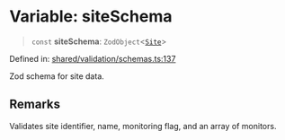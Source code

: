 # Variable: siteSchema

> `const` **siteSchema**: `ZodObject`\<[`Site`](../type-aliases/Site.md)\>

Defined in: [shared/validation/schemas.ts:137](https://github.com/Nick2bad4u/Uptime-Watcher/blob/8a1973382d5fe14c52996ecda381894eb7ecd4a6/shared/validation/schemas.ts#L137)

Zod schema for site data.

## Remarks

Validates site identifier, name, monitoring flag, and an array of monitors.
